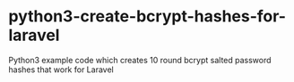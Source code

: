 # python3-create-bcrypt-hashes-for-laravel
Python3 example code which creates 10 round bcrypt salted password hashes that work for Laravel

